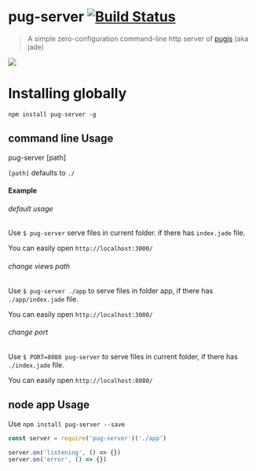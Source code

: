 # pug-server [![Build Status](https://travis-ci.org/Pleasurazy/pug-server.svg?branch=master)](https://travis-ci.org/Pleasurazy/pug-server)

> A simple zero-configuration command-line http server of [pugjs](https://github.com/pugjs/jade) (aka jade)

![](http://i.imgur.com/B31ziZ2.png)

# Installing globally

`npm install pug-server -g`

## command line Usage

pug-server [path]

`[path]` defaults to `./`

#### Example

###### default usage

Use `$ pug-server` serve files in current folder. if there has `index.jade` file.

You can easily open `http://localhost:3000/`

###### change views path

Use `$ pug-server ./app` to serve files in folder app, if there has `./app/index.jade` file.

You can easily open `http://localhost:3000/`

###### change port

Use `$ PORT=8080 pug-server` to serve files in current folder, if there has `./index.jade` file.

You can easily open `http://localhost:8080/`

## node app Usage

Use `npm install pug-server --save`

```js
const server = require('pug-server')('./app')

server.on('listening', () => {})
server.on('error', () => {})
```
